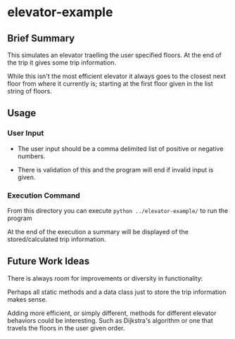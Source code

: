 # elevator-example
## Brief Summary
This simulates an elevator traelling the user specified floors. At the end of the trip it gives some trip information.

While this isn't the most efficient elevator it always goes to the closest next floor from where it currently is;
 starting at the first floor given in the list string of floors.

## Usage
### User Input
* The user input should be a comma delimited list of positive or negative numbers.

* There is validation of this and the program will end if invalid input is given.
### Execution Command
From this directory you can execute `python ../elevator-example/` to run the program

At the end of the execution a summary will be displayed of the stored/calculated trip information.


## Future Work Ideas
There is always room for improvements or diversity in functionality:

Perhaps all static methods and a data class just to store the trip information makes sense.

Adding more efficient, or simply different, methods for different elevator behaviors could be interesting.
Such as Dijkstra's algorithm or one that travels the floors in the user given order.

